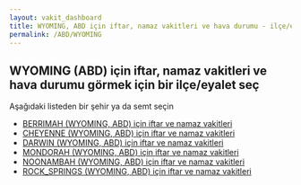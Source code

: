 ```yaml
---
layout: vakit_dashboard
title: WYOMING, ABD için iftar, namaz vakitleri ve hava durumu - ilçe/eyalet seç
permalink: /ABD/WYOMING
---
```


## WYOMING (ABD) için iftar, namaz vakitleri ve hava durumu  görmek için bir ilçe/eyalet seç

Aşağıdaki listeden bir şehir ya da semt seçin

* [BERRIMAH (WYOMING, ABD) için iftar ve namaz vakitleri](/ABD/WYOMING/BERRIMAH)
* [CHEYENNE (WYOMING, ABD) için iftar ve namaz vakitleri](/ABD/WYOMING/CHEYENNE)
* [DARWIN (WYOMING, ABD) için iftar ve namaz vakitleri](/ABD/WYOMING/DARWIN)
* [MONDORAH (WYOMING, ABD) için iftar ve namaz vakitleri](/ABD/WYOMING/MONDORAH)
* [NOONAMBAH (WYOMING, ABD) için iftar ve namaz vakitleri](/ABD/WYOMING/NOONAMBAH)
* [ROCK_SPRINGS (WYOMING, ABD) için iftar ve namaz vakitleri](/ABD/WYOMING/ROCK_SPRINGS)

<script type="text/javascript">
  var GLOBAL_COUNTRY = 'ABD';
  var GLOBAL_CITY = 'WYOMING';
  var GLOBAL_STATE = 'WYOMING';
</script>
